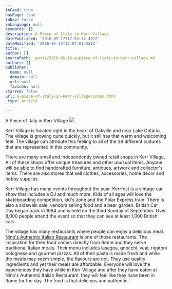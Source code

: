 ```yaml
---
inFeed: true
hasPage: true
inNav: false
inLanguage: null
keywords: []
description: A Piece of Italy in Kerr Village
datePublished: '2016-05-17T17:52:12.497Z'
dateModified: '2016-05-15T15:07:01.551Z'
title: ''
author: []
sourcePath: _posts/2016-05-15-a-piece-of-italy-in-kerr-village.md
authors: []
publisher:
  name: null
  domain: null
  url: null
  favicon: null
starred: false
url: a-piece-of-italy-in-kerr-village/index.html
_type: Article

---
```

A Piece of Italy in Kerr Village
![](https://the-grid-user-content.s3-us-west-2.amazonaws.com/cb739750-a9c3-4f1d-a96c-19a31d68e0b7.png)

Kerr Village is located right in the heart of Oakville and near Lake Ontario. The village is growing quite quickly, but it still has that warm and welcoming feel. The village can attribute this feeling to all of the 39 different cultures that are represented in this community. 

There are many small and independently owned retail shops in Kerr Village. All of these shops offer unique treasures and other unusual items. Anyone will be able to find handcrafted furniture, antiques, artwork and collector's items. There are also stores that sell clothes, accessories, home décor and hobby supplies. 

Kerr Village has many events throughout the year. Kerrfest is a vintage car show that includes a DJ and much more. Kids of all ages will love the skateboarding competition, kid's zone and the Polar Express train. There is also a sidewalk sale, vendors selling food and a beer garden. British Car Day began back in 1984 and is held on the third Sunday of September. Over 8,000 people attend the event so that they can see at least 1,000 British cars. ​

The village has many restaurants where people can enjoy a delicious meal. [Nino's Authentic Italian Restaurant][0] is one of those restaurants. The inspiration for their food comes directly from Rome and they serve traditional Italian meals. Their menu includes lasagna, gnocchi, veal, rigatoni bolognese and gourmet pizzas. All of their pasta is made fresh and while the meals may seem simple, the flavours are not. They use quality ingredients and yet their meals are affordable. Everyone will love the experiences they have while in Kerr Village and after they have eaten at Nino's Authentic Italian Restaurant, they will feel like they have been in Rome for the day. The food is that delicious and authentic.

[0]: http://www.ninopanino.ca/#authenticdishes